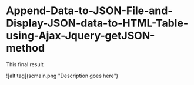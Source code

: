 # Append-Data-to-JSON-File-and-Display-JSON-data-to-HTML-Table-using-Ajax-Jquery-getJSON-method
<p>This final result</p>
![alt tag](scmain.png "Description goes here")
